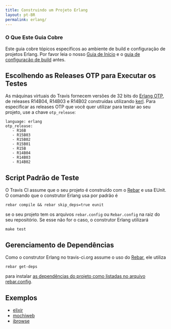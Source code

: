 ```yaml
---
title: Construindo um Projeto Erlang
layout: pt-BR
permalink: erlang/
---
```


### O Que Este Guia Cobre

Este guia cobre tópicos específicos ao ambiente de build e configuração de projetos Erlang. Por favor leia o nosso [Guia de Início](/pt_BR/docs/user/getting-started/) e o [guia de configuração de build](/pt_BR/docs/user/build-configuration/) antes.


## Escolhendo as Releases OTP para Executar os Testes

As máquinas virtuais do Travis fornecem versões de 32 bits do [Erlang OTP](http://www.erlang.org/download.html), de releases R14B04, R14B03 e R14B02 construídas utilizando [kerl](https://github.com/spawngrid/kerl/tree/). Para especificar as releases OTP que você quer utilizar para testar ao seu projeto, use a chave `otp_release`:

    language: erlang
    otp_release:
       - R16B
       - R15B03
       - R15B02
       - R15B01
       - R15B
       - R14B04
       - R14B03
       - R14B02

## Script Padrão de Teste

O Travis CI assume que o seu projeto é construído com o [Rebar](https://github.com/basho/rebar) e usa EUnit. O comando que o construtor Erlang usa por padrão é

    rebar compile && rebar skip_deps=true eunit

se o seu projeto tem os arquivos `rebar.config` ou `Rebar.config` na raiz do seu repositório. Se esse não for o caso, o construtor Erlang utilizará

    make test

## Gerenciamento de Dependências

Como o construtor Erlang no travis-ci.org assume o uso do [Rebar](https://github.com/basho/rebar), ele utiliza

    rebar get-deps

para instalar [as dependências do projeto como listadas no arquivo rebar.config](https://github.com/basho/riak/blob/master/rebar.config).


## Exemplos

* [elixir](https://github.com/elixir-lang/elixir/blob/master/.travis.yml)
* [mochiweb](https://github.com/mochi/mochiweb/blob/master/.travis.yml)
* [ibrowse](https://github.com/cmullaparthi/ibrowse/blob/master/.travis.yml)
